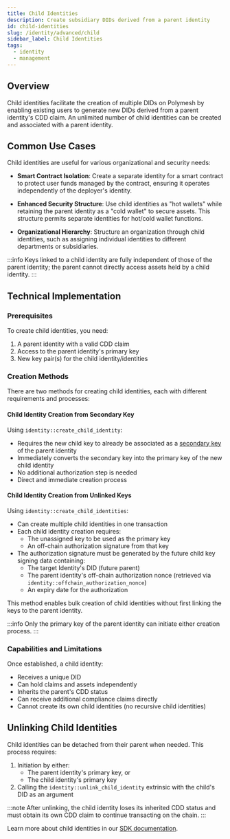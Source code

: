 ```yaml
---
title: Child Identities
description: Create subsidiary DIDs derived from a parent identity
id: child-identities
slug: /identity/advanced/child
sidebar_label: Child Identities
tags:
  - identity
  - management
---
```


## Overview

Child identities facilitate the creation of multiple DIDs on Polymesh by enabling existing users to generate new DIDs derived from a parent identity's CDD claim. An unlimited number of child identities can be created and associated with a parent identity.

## Common Use Cases

Child identities are useful for various organizational and security needs:

- **Smart Contract Isolation**: Create a separate identity for a smart contract to protect user funds managed by the contract, ensuring it operates independently of the deployer's identity.

- **Enhanced Security Structure**: Use child identities as "hot wallets" while retaining the parent identity as a "cold wallet" to secure assets. This structure permits separate identities for hot/cold wallet functions.

- **Organizational Hierarchy**: Structure an organization through child identities, such as assigning individual identities to different departments or subsidiaries.

:::info
Keys linked to a child identity are fully independent of those of the parent identity; the parent cannot directly access assets held by a child identity.
:::

## Technical Implementation

### Prerequisites

To create child identities, you need:

1. A parent identity with a valid CDD claim
2. Access to the parent identity's primary key
3. New key pair(s) for the child identity/identities

### Creation Methods

There are two methods for creating child identities, each with different requirements and processes:

#### Child Identity Creation from Secondary Key

Using `identity::create_child_identity`:

- Requires the new child key to already be associated as a [secondary key](/identity/advanced/keys) of the parent identity
- Immediately converts the secondary key into the primary key of the new child identity
- No additional authorization step is needed
- Direct and immediate creation process

#### Child Identity Creation from Unlinked Keys

Using `identity::create_child_identities`:

- Can create multiple child identities in one transaction
- Each child identity creation requires:
  - The unassigned key to be used as the primary key
  - An off-chain authorization signature from that key
- The authorization signature must be generated by the future child key signing data containing:
  - The target Identity's DID (future parent)
  - The parent identity's off-chain authorization nonce (retrieved via `identity::offchain_authorization_nonce`)
  - An expiry date for the authorization

This method enables bulk creation of child identities without first linking the keys to the parent identity.

:::info
Only the primary key of the parent identity can initiate either creation process.
:::

### Capabilities and Limitations

Once established, a child identity:

- Receives a unique DID
- Can hold claims and assets independently
- Inherits the parent's CDD status
- Can receive additional compliance claims directly
- Cannot create its own child identities (no recursive child identities)

## Unlinking Child Identities

Child identities can be detached from their parent when needed. This process requires:

1. Initiation by either:
   - The parent identity's primary key, or
   - The child identity's primary key
2. Calling the `identity::unlink_child_identity` extrinsic with the child's DID as an argument

:::note
After unlinking, the child identity loses its inherited CDD status and must obtain its own CDD claim to continue transacting on the chain.
:::

Learn more about child identities in our [SDK documentation](https://developers.polymesh.network/sdk-docs/classes/API/Entities/Identity/ChildIdentity/).
